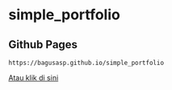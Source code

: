 # simple_portfolio
## Github Pages
```http
https://bagusasp.github.io/simple_portfolio
```
[Atau klik di sini](https://bagusasp.github.io/simple_portfolio)
